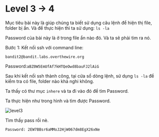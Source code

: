 # Level 3 -> 4
Mục tiêu bài này là giúp chúng ta biết sử dụng câu lệnh để hiện thị file, folder bị ẩn. Và để thực hiện thì ta sử dụng: ``ls -la``

Password của bài này là ở trong file ẩn nào đó.  Và ta sẽ phải tìm ra nó.

Bước 1: Kết nối ssh với command line:

```bandit2@bandit.labs.overthewire.org```

Password:``aBZ0W5EmUfAf7kHTQeOwd8bauFJ2lAiG``

Sau khi kết nối ssh thành công, tại cửa sổ dòng lệnh, sử dụng ``ls -la`` để kiểm tra có file, folder nào khả nghi không.

Ta thấy có thư mục ``inhere`` và ta đi vào đó để tìm Password.

Ta thực hiện như trong hình và tìm được Password.

![level3](image/level3.png)

Tìm thấy pass rồi nè.

```Password: 2EW7BBsr6aMMoJ2HjW067dm8EgX26xNe```